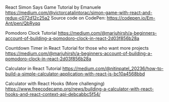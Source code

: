 React Simon Says Game Tutorial by Emanuele
https://medium.com/@victorcatalintorac/simon-game-with-react-and-redux-c072d12c25a2
Source code on CodePen: https://codepen.io/Em-Ant/pen/QbRyqq

Pomodoro Clock Tutorial
https://medium.com/@marjuhirsh/a-beginners-account-of-building-a-pomodoro-clock-in-react-2d03f856b28a

Countdown Timer in React Tutorial for those who want more projects
https://medium.com/@marjuhirsh/a-beginners-account-of-building-a-pomodoro-clock-in-react-2d03f856b28a

Calculator in React Tutorial
https://medium.com/@nitinpatel_20236/how-to-build-a-simple-calculator-application-with-react-js-bc10a4568bbd

Calculator with React Hooks (More challenging)
https://www.freecodecamp.org/news/building-a-calculator-with-react-hooks-and-react-context-api-debcabbc5f54/

